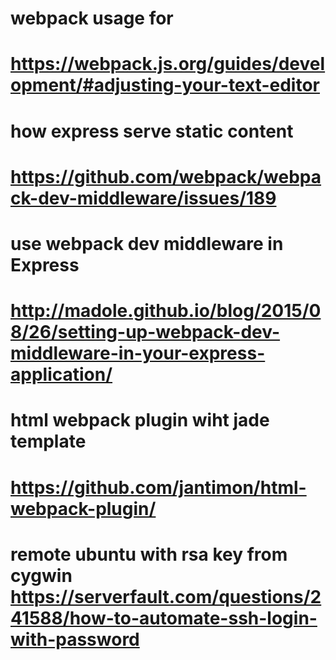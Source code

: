 
# webpack usage for 
# https://webpack.js.org/guides/development/#adjusting-your-text-editor

# how express serve static content 
# https://github.com/webpack/webpack-dev-middleware/issues/189


# use webpack dev middleware in Express 
# http://madole.github.io/blog/2015/08/26/setting-up-webpack-dev-middleware-in-your-express-application/

# html webpack plugin wiht jade template
# https://github.com/jantimon/html-webpack-plugin/


# remote ubuntu with rsa key from cygwin  https://serverfault.com/questions/241588/how-to-automate-ssh-login-with-password